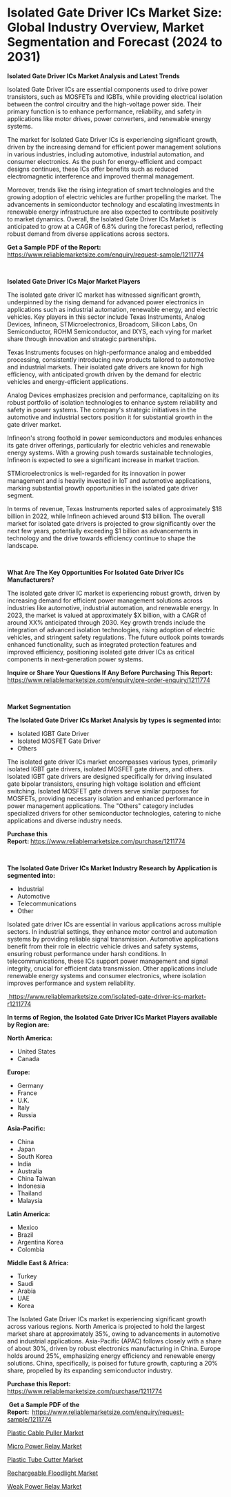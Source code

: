 <p><h1>Isolated Gate Driver ICs Market Size: Global Industry Overview, Market Segmentation and Forecast (2024 to 2031)</h1></p><p><strong>Isolated Gate Driver ICs Market Analysis and Latest Trends</strong></p>
<p><p>Isolated Gate Driver ICs are essential components used to drive power transistors, such as MOSFETs and IGBTs, while providing electrical isolation between the control circuitry and the high-voltage power side. Their primary function is to enhance performance, reliability, and safety in applications like motor drives, power converters, and renewable energy systems. </p><p>The market for Isolated Gate Driver ICs is experiencing significant growth, driven by the increasing demand for efficient power management solutions in various industries, including automotive, industrial automation, and consumer electronics. As the push for energy-efficient and compact designs continues, these ICs offer benefits such as reduced electromagnetic interference and improved thermal management. </p><p>Moreover, trends like the rising integration of smart technologies and the growing adoption of electric vehicles are further propelling the market. The advancements in semiconductor technology and escalating investments in renewable energy infrastructure are also expected to contribute positively to market dynamics. Overall, the Isolated Gate Driver ICs Market is anticipated to grow at a CAGR of 6.8% during the forecast period, reflecting robust demand from diverse applications across sectors.</p></p>
<p><strong>Get a Sample PDF of the Report:&nbsp;</strong> <a href="https://www.reliablemarketsize.com/enquiry/request-sample/1211774?utm_campaign=1170&utm_medium=2&utm_source=Github&utm_content=ia&utm_term=05102024&utm_id=isolated-gate-driver-ics">https://www.reliablemarketsize.com/enquiry/request-sample/1211774</a></p>
<p>&nbsp;</p>
<p><strong>Isolated Gate Driver ICs Major Market Players</strong></p>
<p><p>The isolated gate driver IC market has witnessed significant growth, underpinned by the rising demand for advanced power electronics in applications such as industrial automation, renewable energy, and electric vehicles. Key players in this sector include Texas Instruments, Analog Devices, Infineon, STMicroelectronics, Broadcom, Silicon Labs, On Semiconductor, ROHM Semiconductor, and IXYS, each vying for market share through innovation and strategic partnerships.</p><p>Texas Instruments focuses on high-performance analog and embedded processing, consistently introducing new products tailored to automotive and industrial markets. Their isolated gate drivers are known for high efficiency, with anticipated growth driven by the demand for electric vehicles and energy-efficient applications.</p><p>Analog Devices emphasizes precision and performance, capitalizing on its robust portfolio of isolation technologies to enhance system reliability and safety in power systems. The company's strategic initiatives in the automotive and industrial sectors position it for substantial growth in the gate driver market.</p><p>Infineon's strong foothold in power semiconductors and modules enhances its gate driver offerings, particularly for electric vehicles and renewable energy systems. With a growing push towards sustainable technologies, Infineon is expected to see a significant increase in market traction.</p><p>STMicroelectronics is well-regarded for its innovation in power management and is heavily invested in IoT and automotive applications, marking substantial growth opportunities in the isolated gate driver segment.</p><p>In terms of revenue, Texas Instruments reported sales of approximately $18 billion in 2022, while Infineon achieved around $13 billion. The overall market for isolated gate drivers is projected to grow significantly over the next few years, potentially exceeding $1 billion as advancements in technology and the drive towards efficiency continue to shape the landscape.</p></p>
<p>&nbsp;</p>
<p><strong>What Are The Key Opportunities For Isolated Gate Driver ICs Manufacturers?</strong></p>
<p><p>The isolated gate driver IC market is experiencing robust growth, driven by increasing demand for efficient power management solutions across industries like automotive, industrial automation, and renewable energy. In 2023, the market is valued at approximately $X billion, with a CAGR of around XX% anticipated through 2030. Key growth trends include the integration of advanced isolation technologies, rising adoption of electric vehicles, and stringent safety regulations. The future outlook points towards enhanced functionality, such as integrated protection features and improved efficiency, positioning isolated gate driver ICs as critical components in next-generation power systems.</p></p>
<p><strong>Inquire or Share Your Questions If Any Before Purchasing This Report:</strong> <a href="https://www.reliablemarketsize.com/enquiry/pre-order-enquiry/1211774?utm_campaign=1170&utm_medium=2&utm_source=Github&utm_content=ia&utm_term=05102024&utm_id=isolated-gate-driver-ics">https://www.reliablemarketsize.com/enquiry/pre-order-enquiry/1211774</a></p>
<p>&nbsp;</p>
<p><strong>Market Segmentation</strong></p>
<p><strong>The Isolated Gate Driver ICs Market Analysis by types is segmented into:</strong></p>
<p><ul><li>Isolated IGBT Gate Driver</li><li>Isolated MOSFET Gate Driver</li><li>Others</li></ul></p>
<p><p>The isolated gate driver ICs market encompasses various types, primarily isolated IGBT gate drivers, isolated MOSFET gate drivers, and others. Isolated IGBT gate drivers are designed specifically for driving insulated gate bipolar transistors, ensuring high voltage isolation and efficient switching. Isolated MOSFET gate drivers serve similar purposes for MOSFETs, providing necessary isolation and enhanced performance in power management applications. The "Others" category includes specialized drivers for other semiconductor technologies, catering to niche applications and diverse industry needs.</p></p>
<p><strong>Purchase this Report:&nbsp;</strong><a href="https://www.reliablemarketsize.com/purchase/1211774?utm_campaign=1170&utm_medium=2&utm_source=Github&utm_content=ia&utm_term=05102024&utm_id=isolated-gate-driver-ics">https://www.reliablemarketsize.com/purchase/1211774</a></p>
<p>&nbsp;</p>
<p><strong>The Isolated Gate Driver ICs Market Industry Research by Application is segmented into:</strong></p>
<p><ul><li>Industrial</li><li>Automotive</li><li>Telecommunications</li><li>Other</li></ul></p>
<p><p>Isolated gate driver ICs are essential in various applications across multiple sectors. In industrial settings, they enhance motor control and automation systems by providing reliable signal transmission. Automotive applications benefit from their role in electric vehicle drives and safety systems, ensuring robust performance under harsh conditions. In telecommunications, these ICs support power management and signal integrity, crucial for efficient data transmission. Other applications include renewable energy systems and consumer electronics, where isolation improves performance and system reliability.</p></p>
<p><a href="https://www.reliablemarketsize.com/isolated-gate-driver-ics-market-r1211774?utm_campaign=1170&utm_medium=2&utm_source=Github&utm_content=ia&utm_term=05102024&utm_id=isolated-gate-driver-ics">&nbsp;https://www.reliablemarketsize.com/isolated-gate-driver-ics-market-r1211774</a></p>
<p><strong>In terms of Region, the Isolated Gate Driver ICs Market Players available by Region are:</strong></p>
<p>
    <p> <strong> North America: </strong>
        <ul>
            <li>United States</li>
            <li>Canada</li>
        </ul>
        </p> 
    <p> <strong> Europe: </strong>
        <ul>
            <li>Germany</li>
            <li>France</li>
            <li>U.K.</li>
            <li>Italy</li>
            <li>Russia</li>
        </ul>
        </p> 
    <p> <strong> Asia-Pacific: </strong>
        <ul>
            <li>China</li>
            <li>Japan</li>
            <li>South Korea</li>
            <li>India</li>
            <li>Australia</li>
            <li>China Taiwan</li>
            <li>Indonesia</li>
            <li>Thailand</li>
            <li>Malaysia</li>
        </ul>
        </p> 
    <p> <strong> Latin America: </strong>
        <ul>
            <li>Mexico</li>
            <li>Brazil</li>
            <li>Argentina Korea</li>
            <li>Colombia</li>
        </ul>
        </p> 
    <p> <strong> Middle East & Africa: </strong>
        <ul>
            <li>Turkey</li>
            <li>Saudi</li>
            <li>Arabia</li>
            <li>UAE</li>
            <li>Korea</li>
        </ul>
    </p>
    </p>
<p><p>The Isolated Gate Driver ICs market is experiencing significant growth across various regions. North America is projected to hold the largest market share at approximately 35%, owing to advancements in automotive and industrial applications. Asia-Pacific (APAC) follows closely with a share of about 30%, driven by robust electronics manufacturing in China. Europe holds around 25%, emphasizing energy efficiency and renewable energy solutions. China, specifically, is poised for future growth, capturing a 20% share, propelled by its expanding semiconductor industry.</p></p>
<p><strong>Purchase this Report: </strong><a href="https://www.reliablemarketsize.com/purchase/1211774?utm_campaign=1170&utm_medium=2&utm_source=Github&utm_content=ia&utm_term=05102024&utm_id=isolated-gate-driver-ics">https://www.reliablemarketsize.com/purchase/1211774</a></p>
<p>&nbsp;<strong>Get a Sample PDF of the Report:&nbsp;&nbsp;</strong><a href="https://www.reliablemarketsize.com/enquiry/request-sample/1211774?utm_campaign=1170&utm_medium=2&utm_source=Github&utm_content=ia&utm_term=05102024&utm_id=isolated-gate-driver-ics">https://www.reliablemarketsize.com/enquiry/request-sample/1211774</a></p>
<p><strong></strong></p>
<p><p><a href="https://www.linkedin.com/pulse/navigating-plastic-cable-puller-market-expert-analysis-aulze?utm_campaign=1170&utm_medium=2&utm_source=Github&utm_content=ia&utm_term=05102024&utm_id=isolated-gate-driver-ics">Plastic Cable Puller Market</a></p><p><a href="https://issuu.com/reportprime-2/docs/micro-power-relay-market-size-2030._470987f175e489?utm_campaign=1170&utm_medium=2&utm_source=Github&utm_content=ia&utm_term=05102024&utm_id=isolated-gate-driver-ics">Micro Power Relay Market</a></p><p><a href="https://www.linkedin.com/pulse/plastic-tube-cutter-market-trends-strategic-insights-e2d0e?utm_campaign=1170&utm_medium=2&utm_source=Github&utm_content=ia&utm_term=05102024&utm_id=isolated-gate-driver-ics">Plastic Tube Cutter Market</a></p><p><a href="https://www.linkedin.com/pulse/emerging-technologies-reshaping-rechargeable-floodlight-market-tnouc?utm_campaign=1170&utm_medium=2&utm_source=Github&utm_content=ia&utm_term=05102024&utm_id=isolated-gate-driver-ics">Rechargeable Floodlight Market</a></p><p><a href="https://issuu.com/reportprime-2/docs/weak-power-relay-market-size-2030.p_64f565d4d90f05?utm_campaign=1170&utm_medium=2&utm_source=Github&utm_content=ia&utm_term=05102024&utm_id=isolated-gate-driver-ics">Weak Power Relay Market</a></p></p>